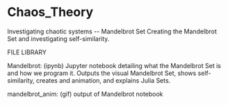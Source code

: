 # Chaos_Theory
Investigating chaotic systems -- Mandelbrot Set
Creating the Mandelbrot Set and investigating self-similarity.


FILE LIBRARY

Mandelbrot: (ipynb) Jupyter notebook detailing what the Mandelbrot Set is and how we program it. Outputs the visual Mandelbrot Set, shows self-similarity, creates and animation, and explains Julia Sets.

mandelbrot_anim: (gif) output of Mandelbrot notebook
